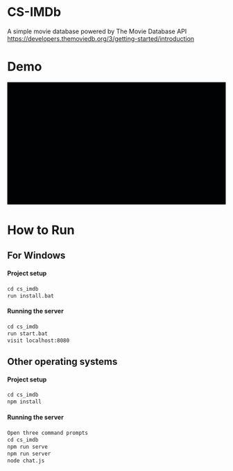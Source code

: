 # CS-IMDb
A simple movie database powered by The Movie Database API 
https://developers.themoviedb.org/3/getting-started/introduction

# Demo

![CS-IMDb Demo](demo.gif)


# How to Run

## For Windows

#### Project setup
```
cd cs_imdb
run install.bat
```

#### Running the server
```
cd cs_imdb
run start.bat
visit localhost:8080
```

## Other operating systems

#### Project setup
```
cd cs_imdb
npm install
```

#### Running the server
```
Open three command prompts
cd cs_imdb
npm run serve
npm run server
node chat.js
```
